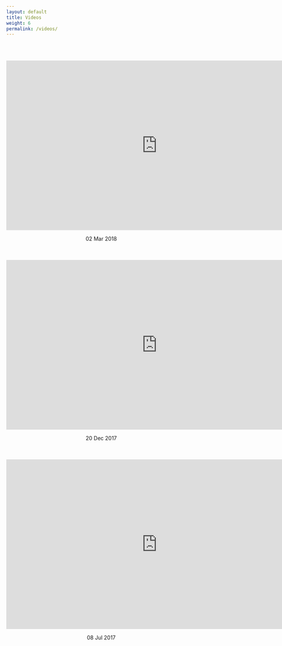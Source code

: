 ```yaml
---
layout: default
title: Videos
weight: 6
permalink: /videos/
---
```


<br><br>
<p align="center"><iframe width="800" height="450" frameborder="0" 
src="https://www.youtube.com/embed/9KvAmZfQuHU"
allow="accelerometer; autoplay; clipboard-write; encrypted-media; gyroscope; picture-in-picture"
allowfullscreen></iframe></p>
<center>02 Mar 2018</center>
<br><br>
<p align="center"><iframe width="800" height="450" frameborder="0" 
src="https://www.youtube.com/embed/j5d-qfX5OPw"
allow="accelerometer; autoplay; clipboard-write; encrypted-media; gyroscope; picture-in-picture"
allowfullscreen></iframe></p>
<center>20 Dec 2017</center>
<br><br>
<p align="center"><iframe width="800" height="450" frameborder="0" 
src="https://www.youtube.com/embed/FAUVtGkH8vE"
allow="accelerometer; autoplay; clipboard-write; encrypted-media; gyroscope; picture-in-picture"
allowfullscreen></iframe></p>
<center>08 Jul 2017</center>
<br><br>